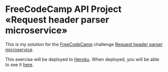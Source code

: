 # FreeCodeCamp API Project «Request header parser microservice»

This is my solution for the [FreeCodeCamp](http://freecodecamp.com) challenge
[Request header parser microservice](https://www.freecodecamp.com/challenges/request-header-parser-microservice).

This exercise will be deployed to [Heroku](https://heroku.com/). When deployed,
you will be able to see it
[here](https://soulchainer-req-header-parser.herokuapp.com/).

